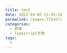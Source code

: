 ```yaml
---
title: test
date: 2022-03-03 15:45:28
permalink: /pages/7153e7/
categories:
  - 前端
  - Typescript文章
tags:
  - 
---
```

